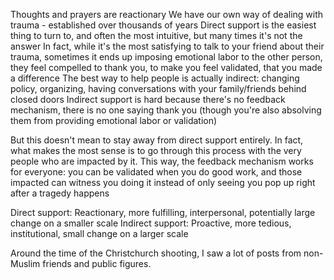 Thoughts and prayers are reactionary
We have our own way of dealing with trauma - established over thousands of years
Direct support is the easiest thing to turn to, and often the most intuitive, but many times it's not the answer
In fact, while it's the most satisfying to talk to your friend about their trauma, sometimes it ends up imposing emotional labor to the other person, they feel compelled to thank you, to make you feel validated, that you made a difference
The best way to help people is actually indirect: changing policy, organizing, having conversations with your family/friends behind closed doors
Indirect support is hard because there's no feedback mechanism, there is no one saying thank you (though you're also absolving them from providing emotional labor or validation)

But this doesn't mean to stay away from direct support entirely. In fact, what makes the most sense is to go through this process with the very people who are impacted by it. This way, the feedback mechanism works for everyone: you can be validated when you do good work, and those impacted can witness you doing it instead of only seeing you pop up right after a tragedy happens

Direct support: Reactionary, more fulfilling, interpersonal, potentially large change on a smaller scale
Indirect support: Proactive, more tedious, institutional, small change on a larger scale

Around the time of the Christchurch shooting, I saw a lot of posts from non-Muslim friends and public figures.
